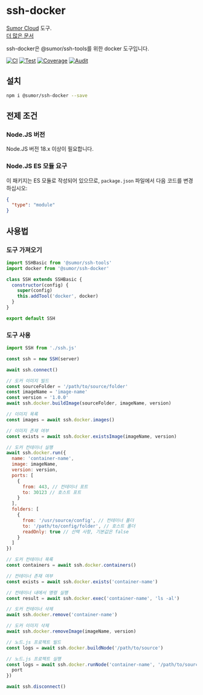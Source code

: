 # ssh-docker

[Sumor Cloud](https://sumor.cloud) 도구.  
[더 많은 문서](https://sumor.cloud/ssh-docker)

ssh-docker은 @sumor/ssh-tools를 위한 docker 도구입니다.

[![CI](https://github.com/sumor-cloud/ssh-docker/actions/workflows/ci.yml/badge.svg)](https://github.com/sumor-cloud/ssh-docker/actions/workflows/ci.yml)
[![Test](https://github.com/sumor-cloud/ssh-docker/actions/workflows/ut.yml/badge.svg)](https://github.com/sumor-cloud/ssh-docker/actions/workflows/ut.yml)
[![Coverage](https://github.com/sumor-cloud/ssh-docker/actions/workflows/coverage.yml/badge.svg)](https://github.com/sumor-cloud/ssh-docker/actions/workflows/coverage.yml)
[![Audit](https://github.com/sumor-cloud/ssh-docker/actions/workflows/audit.yml/badge.svg)](https://github.com/sumor-cloud/ssh-docker/actions/workflows/audit.yml)

## 설치

```bash
npm i @sumor/ssh-docker --save
```

## 전제 조건

### Node.JS 버전

Node.JS 버전 18.x 이상이 필요합니다.

### Node.JS ES 모듈 요구

이 패키지는 ES 모듈로 작성되어 있으므로, `package.json` 파일에서 다음 코드를 변경하십시오:

```json
{
  "type": "module"
}
```

## 사용법

### 도구 가져오기

```js
import SSHBasic from '@sumor/ssh-tools'
import docker from '@sumor/ssh-docker'

class SSH extends SSHBasic {
  constructor(config) {
    super(config)
    this.addTool('docker', docker)
  }
}

export default SSH
```

### 도구 사용

```js
import SSH from './ssh.js'

const ssh = new SSH(server)

await ssh.connect()

// 도커 이미지 빌드
const sourceFolder = '/path/to/source/folder'
const imageName = 'image-name'
const version = '1.0.0'
await ssh.docker.buildImage(sourceFolder, imageName, version)

// 이미지 목록
const images = await ssh.docker.images()

// 이미지 존재 여부
const exists = await ssh.docker.existsImage(imageName, version)

// 도커 컨테이너 실행
await ssh.docker.run({
  name: 'container-name',
  image: imageName,
  version: version,
  ports: [
    {
      from: 443, // 컨테이너 포트
      to: 30123 // 호스트 포트
    }
  ],
  folders: [
    {
      from: '/usr/source/config', // 컨테이너 폴더
      to: '/path/to/config/folder', // 호스트 폴더
      readOnly: true // 선택 사항, 기본값은 false
    }
  ]
})

// 도커 컨테이너 목록
const containers = await ssh.docker.containers()

// 컨테이너 존재 여부
const exists = await ssh.docker.exists('container-name')

// 컨테이너 내에서 명령 실행
const result = await ssh.docker.exec('container-name', 'ls -al')

// 도커 컨테이너 삭제
await ssh.docker.remove('container-name')

// 도커 이미지 삭제
await ssh.docker.removeImage(imageName, version)

// 노드.js 프로젝트 빌드
const logs = await ssh.docker.buildNode('/path/to/source')

// 노드.js 프로젝트 실행
const logs = await ssh.docker.runNode('container-name', '/path/to/source', {
  port
})

await ssh.disconnect()
```
